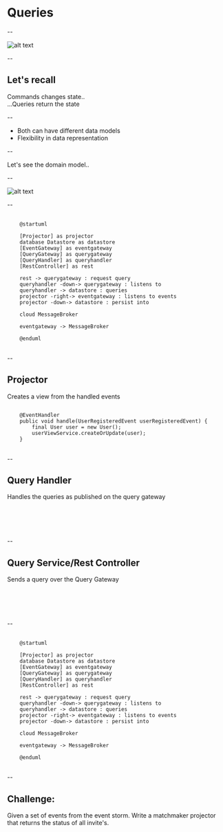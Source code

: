 # Queries

--

<!-- .slide: data-background-color="white" -->

![alt text](slides/images/cqrs.png)

--

## Let's recall

Commands changes state..<br>
...Queries return the state

--

- Both can have different data models
- Flexibility in data representation

--

Let's see the domain model..

--

<!-- .slide: data-background-color="white" -->

![alt text](slides/images/domainmodel.jpg)

--

<!-- .slide: data-background-color="white" -->

<pre>
    <code class="language-plantuml">
    @startuml

    [Projector] as projector
    database Datastore as datastore
    [EventGateway] as eventgateway
    [QueryGateway] as querygateway
    [QueryHandler] as queryhandler
    [RestController] as rest

    rest -> querygateway : request query
    queryhandler -down-> querygateway : listens to
    queryhandler -> datastore : queries
    projector -right-> eventgateway : listens to events
    projector -down-> datastore : persist into
    
    cloud MessageBroker
    
    eventgateway -> MessageBroker

    @enduml
</code>
</pre>

--

## Projector

Creates a view from the handled events

<pre>
<code class="java" data-trim data-line-numbers="1|4">
    @EventHandler
    public void handle(UserRegisteredEvent userRegisteredEvent) {
        final User user = new User();
        userViewService.createOrUpdate(user);
    }
</code>
</pre>

--

## Query Handler

Handles the queries as published on the query gateway

<pre>
<code class="java" data-trim data-noescape data-line-numbers="3">
<script type="text/template">
    private final UserViewService userViewService;

    @QueryHandler(queryName = "findAllUsers")
    public List<User> findAll() {
        return userViewService.findAll();
    }

</script>
</code>
</pre>

--

## Query Service/Rest Controller

Sends a query over the Query Gateway

<pre>
<code class="java" data-trim data-noescape data-line-numbers="3|11">
<script type="text/template">
public class UserQueryService {

    private final QueryGateway queryGateway;

    /**
     * Calls QueryGateway to find all Users
     *
     * @return a list of Users
     */
    public List<User> findAllUsers() throws ExecutionException, InterruptedException {
        return queryGateway.query("findAllUsers", null, ResponseTypes.multipleInstancesOf(User.class))
                .get();
    }
}
</script>
</code>
</pre>

--

<!-- .slide: data-background-color="white" -->

<pre>
    <code class="language-plantuml">
    @startuml

    [Projector] as projector
    database Datastore as datastore
    [EventGateway] as eventgateway
    [QueryGateway] as querygateway
    [QueryHandler] as queryhandler
    [RestController] as rest

    rest -> querygateway : request query
    queryhandler -down-> querygateway : listens to
    queryhandler -> datastore : queries
    projector -right-> eventgateway : listens to events
    projector -down-> datastore : persist into
    
    cloud MessageBroker
    
    eventgateway -> MessageBroker

    @enduml
</code>
</pre>

--

## Challenge:

Given a set of events from the event storm.
Write a matchmaker projector that returns the status of all invite's.
